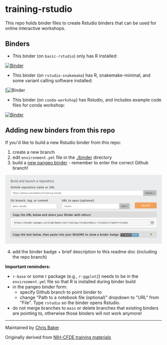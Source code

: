 # training-rstudio

This repo holds binder files to create Rstudio binders that can be used for online interactive workshops.

## Binders

- This binder (on `basic-rstudio`) only has R installed:

[![Binder](https://binder.pangeo.io/badge_logo.svg)](https://binder.pangeo.io/v2/gh/bakerccm/training-rstudio/basic-rstudio?urlpath=rstudio)

- This binder (on `rstudio-snakemake`) has R, snakemake-minimal, and some variant calling software installed:

[![Binder](https://binder.pangeo.io/v2/gh/bakerccm/training-rstudio/rstudio-snakemake?urlpath=rstudio)

- This binder (on `conda-workshop`) has Rstudio, and includes example code files for conda workshop:

[![Binder](https://binder.pangeo.io/badge_logo.svg)](https://binder.pangeo.io/v2/gh/bakerccm/training-rstudio/conda-workshop?urlpath=rstudio)

## Adding new binders from this repo

If you'd like to build a new Rstudio binder from this repo:

1) create a new branch
2) edit `environment.yml` file in the [./binder](./binder) directory
3) build a [new pangeo binder](https://binder.pangeo.io/) - remember to enter the correct Github branch!

![](./rstudio-binder-setup.png)

4) add the binder badge + brief description to this readme doc (including the repo branch)

**Important reminders:**

- `r-base` or some r package (e.g., `r-ggplot2`) needs to be in the `environment.yml` file so that R is installed during binder build
- in the pangeo binder form:
  - specify Github branch to point binder to
  - change "Path to a notebook file (optional)" dropdown to "URL" from "File". Type `rstudio` so the binder opens Rstudio.
- do not merge branches to `main` or delete branches that existing binders are pointing to, otherwise those binders will not work anymore!

---

Maintained by [Chris Baker](https://github.com/bakerccm)

Originally derived from [NIH-CFDE training materials](https://github.com/nih-cfde/training-rstudio-binder)
